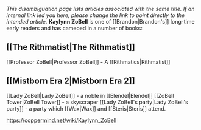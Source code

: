 *This disambiguation page lists articles associated with the same title.  If an internal link led you here, please change the link to point directly to the intended article.*
**Kaylynn ZoBell** is one of [[Brandon\|Brandon's]] long-time early readers and has cameoed in a number of books:

## [[The Rithmatist\|The Rithmatist]]
[[Professor ZoBell\|Professor ZoBell]] - A [[Rithmatics\|Rithmatist]]
## [[Mistborn Era 2\|Mistborn Era 2]]
[[Lady ZoBell\|Lady ZoBell]] - a noble in [[Elendel\|Elendel]]
[[ZoBell Tower\|ZoBell Tower]] - a skyscraper
[[Lady ZoBell's party\|Lady ZoBell's party]] - a party which [[Wax\|Wax]] and [[Steris\|Steris]] attend.


https://coppermind.net/wiki/Kaylynn_ZoBell